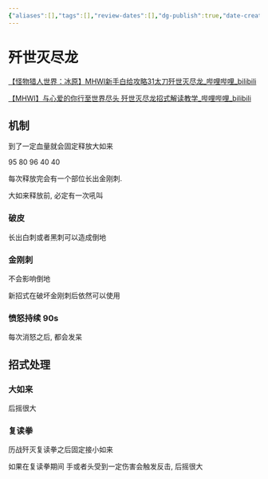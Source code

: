 ```yaml
---
{"aliases":[],"tags":[],"review-dates":[],"dg-publish":true,"date-created":"2023-11-12-Sun, 12:52:21 pm","date-modified":"2023-11-12-Sun, 1:22:40 pm","permalink":"/entertainment/game/monster-hunter/monster/灭尽龙/","dgPassFrontmatter":true}
---
```



# 歼世灭尽龙

[【怪物猎人世界：冰原】MHWI新手白给攻略31太刀歼世灭尽龙\_哔哩哔哩\_bilibili](https://www.bilibili.com/video/BV1Nf4y1X7HM/?spm_id_from=333.337.search-card.all.click&vd_source=f8573a6196003ad3683f1c1a403d3431)

[【MHWI】与心爱的你行至世界尽头 歼世灭尽龙招式解读教学\_哔哩哔哩\_bilibili](https://www.bilibili.com/video/BV1Tz411B7Un/?spm_id_from=333.337.search-card.all.click&vd_source=f8573a6196003ad3683f1c1a403d3431)

## 机制

到了一定血量就会固定释放大如来

95 80 96 40 40

每次释放完会有一个部位长出金刚刺.

大如来释放前, 必定有一次吼叫

### 破皮

长出白刺或者黑刺可以造成倒地

### 金刚刺

不会影响倒地

新招式在破坏金刚刺后依然可以使用

### 愤怒持续 90s

每次消怒之后, 都会发呆

## 招式处理

### 大如来

后摇很大

### 复读拳

历战歼灭复读拳之后固定接小如来

如果在复读拳期间 手或者头受到一定伤害会触发反击, 后摇很大